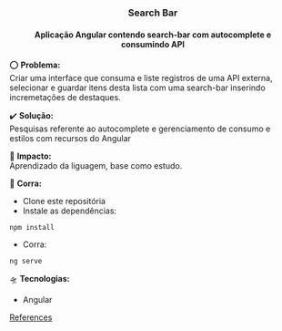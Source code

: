 <h3 align="center">Search Bar</h3>

<h4 align="center">Aplicação Angular contendo search-bar com autocomplete e consumindo API</h4>

:o: **Problema:**<br> Criar uma interface que consuma e liste registros de uma API externa,  selecionar e guardar itens desta lista com uma search-bar inserindo incremetações de destaques.

:heavy_check_mark: **Solução:**<br> Pesquisas referente ao autocomplete e gerenciamento de consumo e estilos com recursos do Angular

:dart: **Impacto:**<br> Aprendizado da liguagem, base como estudo.

:bicyclist: **Corra:**

-   Clone este repositória
-   Instale as dependências:

```
npm install
```

-   Corra:

```
ng serve
```

:flying_saucer: **Tecnologias:**
- Angular

<a href="https://medium.com/@uditgogoi1/search-bar-with-autocomplete-using-angular-5-and-angular-material-c5a77a429da7">References</a>
